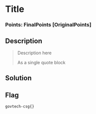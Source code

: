 # Title

### Points: FinalPoints [OriginalPoints]

## Description

> Description here
> 
> As a single quote block
> 

## Solution

## Flag
`govtech-csg{}`